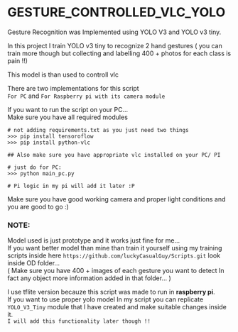 # GESTURE_CONTROLLED_VLC_YOLO
Gesture Recognition was Implemented using YOLO V3 and YOLO v3 tiny.

In this project I train YOLO v3 tiny to recognize 2 hand gestures ( you can train more though but collecting and labelling 400 + photos for each class is pain !!)  

This model is than used to controll vlc  

There are two implementations for this script  
`For PC` and `For Raspberry pi with its camera module`  

If you want to run the script on your PC...  
Make sure you have all required modules  
```
# not adding requirements.txt as you just need two things
>>> pip install tensoroflow
>>> pip install python-vlc

## Also make sure you have appropriate vlc installed on your PC/ PI

# just do for PC:
>>> python main_pc.py

# Pi logic in my pi will add it later :P
```

Make sure you have good working camera and proper light conditions and you are good to go :)  

### NOTE:
Model used is just prototype and it works just fine for me...  
If you want better model than mine than train it yourself using my training scripts inside here `https://github.com/luckyCasualGuy/Scripts.git` look inside OD folder...  
( Make sure you have 400 + images of each gesture you want to detect In fact any object more information added in that folder... )  

I use tflite version becauze this script was made to run in **raspberry pi**.  
If you want to use proper yolo model In my script you can replicate `YOLO_V3_Tiny` module that I have created and make suitable changes inside it.  
`I will add this functionality later though !!`  

